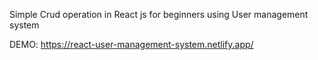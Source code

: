 Simple Crud operation in React js for beginners using User management system

DEMO: https://react-user-management-system.netlify.app/

